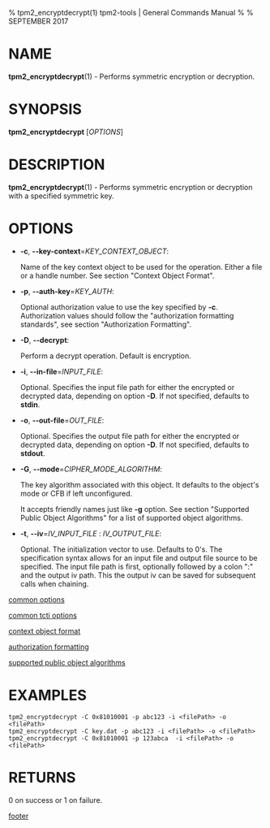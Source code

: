 % tpm2_encryptdecrypt(1) tpm2-tools | General Commands Manual
%
% SEPTEMBER 2017

# NAME

**tpm2_encryptdecrypt**(1) - Performs symmetric encryption or decryption.

# SYNOPSIS

**tpm2_encryptdecrypt** [*OPTIONS*]

# DESCRIPTION

**tpm2_encryptdecrypt**(1) - Performs symmetric encryption or decryption with a
specified symmetric key.

# OPTIONS

  * **-c**, **\--key-context**=_KEY\_CONTEXT\_OBJECT_:

    Name of the key context object to be used for the  operation. Either a file
    or a handle number. See section "Context Object Format".

  * **-p**, **\--auth-key**=_KEY\_AUTH_:

    Optional authorization value to use the key specified by **-c**.
    Authorization values should follow the "authorization formatting standards",
    see section "Authorization Formatting".

  * **-D**, **\--decrypt**:

    Perform a decrypt operation. Default is encryption.

  * **-i**, **\--in-file**=_INPUT\_FILE_:

    Optional. Specifies the input file path for either the encrypted or decrypted
    data, depending on option **-D**. If not specified, defaults to **stdin**.

  * **-o**, **\--out-file**=_OUT\_FILE_:

    Optional. Specifies the output file path for either the encrypted or decrypted
    data, depending on option **-D**. If not specified, defaults to **stdout**.

  * **-G**, **\--mode**=_CIPHER\_MODE\_ALGORITHM_:

    The key algorithm associated with this object. It defaults to the object's
    mode or CFB if left unconfigured.

    It accepts friendly names just like **-g** option.
    See section "Supported Public Object Algorithms" for a list
    of supported object algorithms.

  * **-t**, **\--iv**=_IV\_INPUT\_FILE_ : _IV\_OUTPUT\_FILE_:

    Optional. The initialization vector to use. Defaults to 0's. The specification
  syntax allows for an input file and output file source to be specified. The input file
  path is first, optionally followed by a colon ":" and the output iv path. This the output
  iv can be saved for subsequent calls when chaining.

[common options](common/options.md)

[common tcti options](common/tcti.md)

[context object format](common/ctxobj.md)

[authorization formatting](common/authorizations.md)

[supported public object algorithms](common/object-alg.md)

# EXAMPLES

```
tpm2_encryptdecrypt -C 0x81010001 -p abc123 -i <filePath> -o <filePath>
tpm2_encryptdecrypt -C key.dat -p abc123 -i <filePath> -o <filePath>
tpm2_encryptdecrypt -C 0x81010001 -p 123abca  -i <filePath> -o <filePath>
```

# RETURNS

0 on success or 1 on failure.

[footer](common/footer.md)
